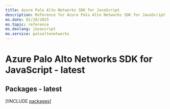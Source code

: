 ```yaml
---
title: Azure Palo Alto Networks SDK for JavaScript
description: Reference for Azure Palo Alto Networks SDK for JavaScript
ms.date: 01/29/2025
ms.topic: reference
ms.devlang: javascript
ms.service: paloaltonetworks
---
```

# Azure Palo Alto Networks SDK for JavaScript - latest
## Packages - latest
[!INCLUDE [packages](palo-alto-networks-index.md)]